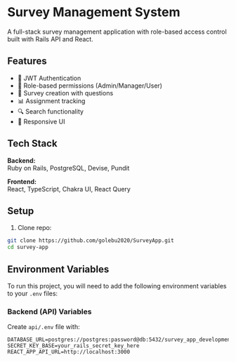 # Survey Management System

A full-stack survey management application with role-based access control built with Rails API and React.

## Features

- 🔐 JWT Authentication
- 👥 Role-based permissions (Admin/Manager/User)
- 📝 Survey creation with questions
- 📊 Assignment tracking
- 🔍 Search functionality
- 📱 Responsive UI

## Tech Stack

**Backend:**  
Ruby on Rails, PostgreSQL, Devise, Pundit

**Frontend:**  
React, TypeScript, Chakra UI, React Query

## Setup

1. Clone repo:

```bash
git clone https://github.com/golebu2020/SurveyApp.git
cd survey-app
```

## Environment Variables

To run this project, you will need to add the following environment variables to your `.env` files:

### Backend (API) Variables

Create `api/.env` file with:

```env
DATABASE_URL=postgres://postgres:password@db:5432/survey_app_development
SECRET_KEY_BASE=your_rails_secret_key_here
REACT_APP_API_URL=http://localhost:3000
```
